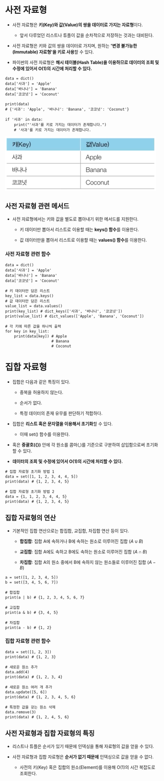 # 사전 자료형

- 사전 자료형은 **키(Key)와 값(Value)의 쌍을 데이터로 가지는 자료형**이다.

    - 앞서 다루었던 리스트나 튜플이 값을 순차적으로 저장하는 것과는 대비된다.

- 사전 자료형은 키와 값의 쌍을 데이터로 가지며, 원하는 **'변경 불가능한(Immutable) 자료형'을 키로 사용**할 수 있다.

- 파이썬의 사전 자료형은 **해시 테이블(Hash Table)을 이용하므로 데이터의 조회 및 수정에 있어서 O(1)의 시간에 처리할 수 있다.**

```
data = dict()
data['사과'] = 'Apple'
data['바나나'] = 'Banana'
data['코코넛'] = 'Coconut'

print(data)
# {'사과': 'Apple', '바나나': 'Banana', '코코넛': 'Coconut'}

if '사과' in data:
    print("'사과'를 키로 가지는 데이터가 존재합니다.")
    # '사과'를 키로 가지는 데이터가 존재합니다.
```

![사전 자료형](../img/python_grammar/dictionary_01.png)

## 사전 자료형 관련 메서드

- 사전 자료형에서는 키와 값을 별도로 뽑아내기 위한 메서드를 지원한다.

    - 키 데이터만 뽑아서 리스트로 이용할 때는 **keys() 함수**를 이용한다.

    - 값 데이터만을 뽑아서 리스트로 이용할 때는 **values() 함수**를 이용한다.

### 사전 자료형 관련 함수

```
data = dict()
data['사과'] = 'Apple'
data['바나나'] = 'Banana'
data['코코넛'] = 'Coconut'

# 키 데이터만 담은 리스트
key_list = data.keys()
# 값 데이터만 담은 리스트
value_list = data.values()
print(key_list) # dict_keys(['사과', '바나나', '코코넛'])
print(value_list) # dict_values(['Apple', 'Banana', 'Coconut'])

# 각 키에 따른 값을 하나씩 출력
for key in key_list:
    print(data[key]) # Apple
                     # Banana
                     # Coconut
```

# 집합 자료형

- 집합은 다음과 같은 특징이 있다.

    - 중복을 허용하지 않는다.

    - 순서가 없다.

    - 특정 데이터의 존재 유무를 판단하기 적합하다.

- 집합은 **리스트 혹은 문자열을 이용해서 초기화**할 수 있다.

    - 이때 set() 함수를 이용한다.

- 혹은 **중괄호({})** 안에 각 원소를 콤마(,)를 기준으로 구분하여 삽입함으로써 초기화 할 수 있다.
- **데이터의 조회 및 수정에 있어서 O(1)의 시간에 처리할 수 있다.**

```
# 집합 자료형 초기화 방법 1
data = set([1, 1, 2, 3, 4, 4, 5])
print(data) # {1, 2, 3, 4, 5}

# 집합 자료형 초기화 방법 2
data = {1, 1, 2, 3, 4, 4, 5}
print(data) # {1, 2, 3, 4, 5}
```

## 집합 자료형의 연산

- 기본적인 집합 연산으로는 합집합, 교집합, 차집합 연산 등이 있다.

    - **합집합**: 집합 A에 속하거나 B에 속하는 원소로 이루어진 집합 ($A \cup B$)

    - **교집합**: 집합 A에도 속하고 B에도 속하는 원소로 이루어진 집합 ($A \cap B$)

    - **차집합**: 집합 A의 원소 중에서 B에 속하지 않는 원소들로 이루어진 집합 ($A - B$)

```
a = set([1, 2, 3, 4, 5])
b = set([3, 4, 5, 6, 7])

# 합집합
print(a | b) # {1, 2, 3, 4, 5, 6, 7}

# 교집합
print(a & b) # {3, 4, 5}

# 차집합
print(a - b) # {1, 2}
```

### 집합 자료형 관련 함수

```
data = set([1, 2, 3])
print(data) # {1, 2, 3}

# 새로운 원소 추가
data.add(4)
print(data) # {1, 2, 3, 4}

# 새로운 원소 여러 개 추가
data.update([5, 6])
print(data) # {1, 2, 3, 4, 5, 6}

# 특정한 값을 갖는 원소 삭제
data.remove(3)
print(data) # {1, 2, 4, 5, 6}
```

## 사전 자료형과 집합 자료형의 특징

- 리스트나 튜플은 순서가 있기 때문에 인덱싱을 통해 자료형의 값을 얻을 수 있다.
- 사전 자료형과 집합 자료형은 **순서가 없기 때문에** 인덱싱으로 값을 얻을 수 없다.

    - 사전의 키(Key) 혹은 집합의 원소(Element)를 이용해 O(1)의 시간 복잡도로 조회한다.